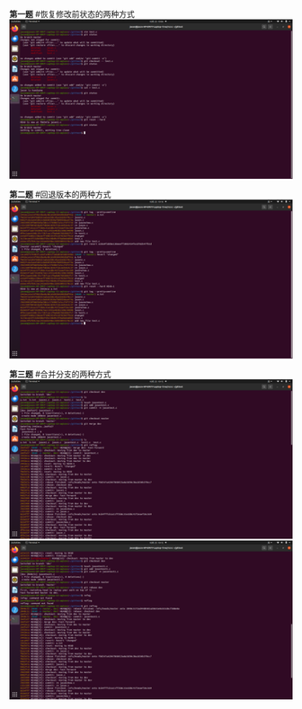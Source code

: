 **第一题**
#恢复修改前状态的两种方式
![](./question1.png)


**第二题**
#回退版本的两种方式
![](./question2.png)

**第三题**
#合并分支的两种方式
![](./question3.1.png)
![](./question3.2.png)
